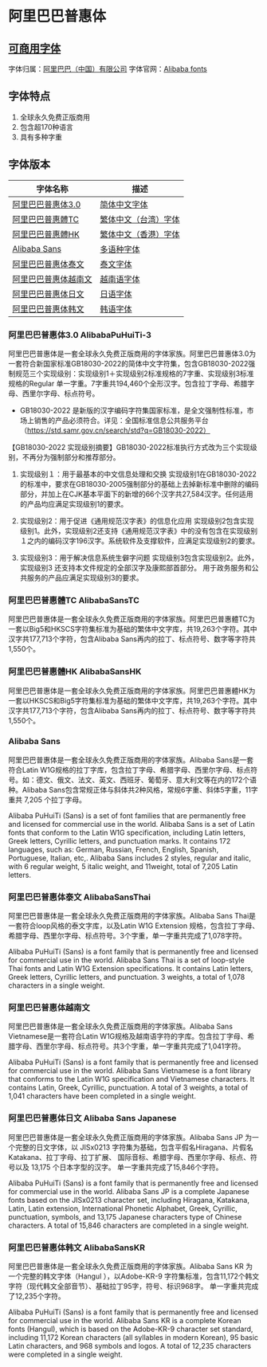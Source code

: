 # 阿里巴巴普惠体
## [可商用字体](#使用协议)
字体归属：[阿里巴巴（中国）有限公司](https://www.alibaba.com/)
字体官网：[Alibaba fonts](https://alibabafonts.com)
## 字体特点
1. 全球永久免费正版商用
2. 包含超170种语言
3. 具有多种字重
## 字体版本
 | 字体名称  |   描述  |
 | ----------- |  ----------- |
 | [阿里巴巴普惠体3.0](./font/AlibabaPuHuiTi-3/)| [简体中文字体](#阿里巴巴普惠体30-alibabapuhuiti-3)       |
 | [阿里巴巴普惠體TC](./font/AlibabaSansTC/)   | [繁体中文（台湾）字体](#阿里巴巴普惠體tc-alibabasanstc)        |
 |[阿里巴巴普惠體HK](./font/AlibabaSansHK/)| [繁体中文（香港）字体](#阿里巴巴普惠體hk-alibabasanshk)|
 |[Alibaba Sans](./font/AlibabaSans/)|[多语种字体]()|
 |[阿里巴巴普惠体泰文](./font/AlibabaSansThai)|[泰文字体](#阿里巴巴普惠体泰文-alibabasansthai)|
 |[阿里巴巴普惠体越南文](./font/AlibabaSansViet/)|[越南语字体](#阿里巴巴普惠体越南文)|
 |[阿里巴巴普惠体日文](./font/AlibabaSansJP)|[日语字体](#阿里巴巴普惠体日文-alibaba-sans-japanese)|
|[阿里巴巴普惠体韩文](./font/AlibabaSansKR/)|[韩语字体](#阿里巴巴普惠体韩文-alibabasanskr)|
### 阿里巴巴普惠体3.0 AlibabaPuHuiTi-3 
阿里巴巴普惠体是一套全球永久免费正版商用的字体家族。阿里巴巴普惠体3.0为一套符合新国家标准GB18030-2022的简体中文字符集，包含GB18030-2022强制规范三个实现级别：实现级别1＋实现级别2标准规格的7字重、实现级别3标准规格的Regular 单一字重。7字重共194,460个全形汉字。包含拉丁字母、希腊字母、西里尔字母、标点符号。

* GB18030-2022 是新版的汉字编码字符集国家标准，是全文强制性标准，市场上销售的产品必须符合。详见：全国标准信息公共服务平台（https://std.samr.gov.cn/search/std?q=GB18030-2022）

【GB18030-2022 实现级别摘要】GB18030-2022标准执行方式改为三个实现级别，不再分为强制部分和推荐部分。
1. 实现级别１：用于最基本的中文信息处理和交换
实现级别1在GB18030-2022的标准中，要求在GB18030-2005强制部分的基础上去掉新标准中删除的编码部分，并加上在CJK基本平面下的新增的66个汉字共27,584汉字。任何适用的产品均应满足实现级别1的要求。

2. 实现级别2：用于促进《通用规范汉字表》的信息化应用
实现级别2包含实现级别1。此外，实现级别2还支持《通用规范汉字表》中的没有包含在实现级别１之内的编码汉字196汉字。系统软件及支撑软件，应满足实现级别2的要求。

3. 实现级别3：用于解决信息系统生僻字问题
实现级别3包含实现级别2。此外，实现级别3 还支持本文件规定的全部汉字及康熙部首部分。
用于政务服务和公共服务的产品应满足实现级别3的要求。
### 阿里巴巴普惠體TC AlibabaSansTC
阿里巴巴普惠体是一套全球永久免费正版商用的字体家族。阿里巴巴普惠體TC为一套以Big5和HKSCS字符集标准为基础的繁体中文字库，共19,263个字符。其中汉字共177,713个字符，包含Alibaba Sans再内的拉丁、标点符号、数字等字符共1,550个。
### 阿里巴巴普惠體HK AlibabaSansHK
阿里巴巴普惠体是一套全球永久免费正版商用的字体家族。阿里巴巴普惠體HK为一套以HKSCS和Big5字符集标准为基础的繁体中文字库，共19,263个字符。其中汉字共177,713个字符，包含Alibaba Sans再内的拉丁、标点符号、数字等字符共1,550个。
### Alibaba Sans 
阿里巴巴普惠体是一套全球永久免费正版商用的字体家族。Alibaba Sans是一套符合Latin W1G规格的拉丁字库，包含拉丁字母、希腊字母、西里尔字母、标点符号。如：德文、俄文、法文、英文、西班牙、葡萄牙、意大利文等在内的172个语种。Alibaba Sans包含常规正体与斜体共2种风格，常规6字重、斜体5字重，11字重共 7,205 个拉丁字母。

Alibaba PuHuiTi (Sans) is a set of font families that are permanently free and licensed for commercial use in the world. Alibaba Sans is a set of Latin fonts that conform to the Latin W1G specification, including Latin letters, Greek letters, Cyrillic letters, and punctuation marks. It contains 172 languages, such as: German, Russian, French, English, Spanish, Portuguese, Italian, etc,. Alibaba Sans includes 2 styles, regular and italic, with 6 regular weight, 5 italic weight, and 11weight, total of 7,205 Latin letters.
### 阿里巴巴普惠体泰文 AlibabaSansThai
阿里巴巴普惠体是一套全球永久免费正版商用的字体家族。Alibaba Sans Thai是一套符合loop风格的泰文字库，以及Latin W1G Extension 规格，包含拉丁字母、希腊字母、西里尔字母、标点符号。3个字重，单一字重共完成了1,078字符。

Alibaba PuHuiTi (Sans) is a font family that is permanently free and licensed for commercial use in the world. Alibaba Sans Thai is a set of loop-style Thai fonts and Latin W1G Extension specifications. It contains Latin letters, Greek letters, Cyrillic letters, and punctuation. 3 weights, a total of 1,078 characters in a single weight.
### 阿里巴巴普惠体越南文 
阿里巴巴普惠体是一套全球永久免费正版商用的字体家族。Alibaba Sans Vietnamese是一套符合Latin W1G规格及越南语字符的字库。包含拉丁字母、希腊字母、西里尔字母、标点符号。共3个字重，单一字重共完成了1,041字符。

Alibaba PuHuiTi (Sans) is a font family that is permanently free and licensed for commercial use in the world. Alibaba Sans Vietnamese is a font library that conforms to the Latin W1G specification and Vietnamese characters. It contains Latin, Greek, Cyrillic, punctuation. A total of 3 weights, a total of 1,041 characters have been completed in a single weight.
### 阿里巴巴普惠体日文 Alibaba Sans Japanese
阿里巴巴普惠体是一套全球永久免费正版商用的字体家族。Alibaba Sans JP 为一个完整的日文字体，以 JISx0213 字符集为基础，包含平假名Hiragana、片假名Katakana、拉丁字母、拉丁扩展、 国际音标、希腊字母、西里尔字母、标点、符号以及 13,175 个日本字型的汉字。 单一字重共完成了15,846个字符。

Alibaba PuHuiTi (Sans) is a font family that is permanently free and licensed for commercial use in the world. Alibaba Sans JP is a complete Japanese fonts based on the JISx0213 character set, including Hiragana, Katakana, Latin, Latin extension, International Phonetic Alphabet, Greek, Cyrillic, punctuation, symbols, and 13,175 Japanese characters type of Chinese characters. A total of 15,846 characters are completed in a single weight.
### 阿里巴巴普惠体韩文 AlibabaSansKR
阿里巴巴普惠体是一套全球永久免费正版商用的字体家族。Alibaba Sans KR 为一个完整的韩文字体（Hangul ），以Adobe-KR-9 字符集标准，包含11,172个韩文字符（现代韩文全部音节）、基础拉丁95字，符号、标识968字。 单一字重共完成了12,235个字符。

Alibaba PuHuiTi (Sans) is a font family that is permanently free and licensed for commercial use in the world. Alibaba Sans KR is a complete Korean fonts (Hangul), which is based on the Adobe-KR-9 character set standard, including 11,172 Korean characters (all syllables in modern Korean), 95 basic Latin characters, and 968 symbols and logos. A total of 12,235 characters were completed in a single weight.
